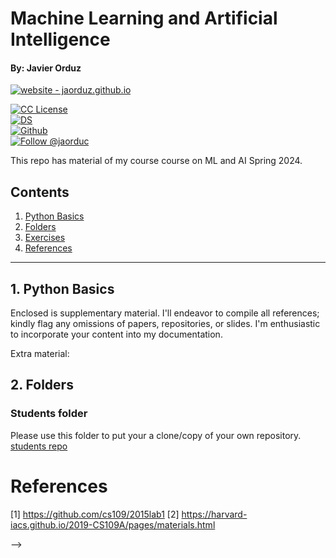 
# Machine Learning and Artificial Intelligence
#### By: Javier Orduz

[![website - jaorduz.github.io](https://img.shields.io/badge/website-jaorduz.github.io-0abeeb?style=for-the-badge)](https://jaorduz.github.io/)

[license-badge]: https://img.shields.io/badge/License-CC-orange
[license]: https://creativecommons.org/licenses/by-nc-sa/3.0/deed.en

[![CC License][license-badge]][license]  
[![DS](https://img.shields.io/badge/downloads-DS-green)](https://github.com/Earlham-College/DS_Fall_2022)  
[![Github](https://img.shields.io/badge/jaorduz-repos-blue)](https://github.com/jaorduz/)  
[![Follow @jaorduc](https://img.shields.io/static/v1?label=Follow&message=jaorduc&color=2ea44f&style=plastic&logo=X&logoColor=black)](https://twitter.com/jaorduc)



This repo has material of my course course on ML and AI Spring 2024.



## Contents
1. [Python Basics](#pythonBasics)
1. [Folders](#folders)
1. [Exercises](#exercises)
1. [References](#references)

----------------

## 1. Python Basics <a name = pythonBasics></a>

Enclosed is supplementary material. I'll endeavor to compile all references; kindly flag any omissions of papers, repositories, or slides. I'm enthusiastic to incorporate your content into my documentation.

Extra material: 

<!--
- [Harvard CS50’s Introduction to Programming with Python – Full University Course ](https://tinyurl.com/2pa4f3k5)

- [Introduction to Data Science with Python](https://pll.harvard.edu/course/introduction-data-science-python)

<!-- []() -->

## 2. Folders <a name = folders></a>
### Students folder
Please use this folder to put your a clone/copy of your own repository.
[students repo](https://github.com/Earlham-College/DS401EC/tree/main/students)


# References <a name="references"></a>

[1] https://github.com/cs109/2015lab1
[2] https://harvard-iacs.github.io/2019-CS109A/pages/materials.html

-->
